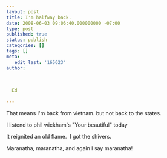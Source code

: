 ```yaml
---
layout: post
title: I'm halfway back.
date: 2008-06-03 09:06:40.000000000 -07:00
type: post
published: true
status: publish
categories: []
tags: []
meta:
  _edit_last: '165623'
author:
  
  
  
  Ed
  
---
```

<p>That means I'm back from vietnam. but not back to the states.</p>
<p>I listend to phil wickham's "Your beautiful" today</p>
<p>It reignited an old flame.  I got the shivers.</p>
<p>Maranatha, maranatha, and again I say maranatha!</p>
